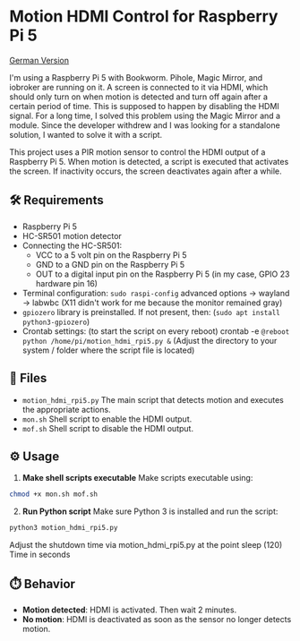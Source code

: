 # Motion HDMI Control for Raspberry Pi 5
[German Version](https://github.com/DorSusu/motion-sensor-rpi5/blob/main/README-DE.md)

I'm using a Raspberry Pi 5 with Bookworm. Pihole, Magic Mirror, and iobroker are running on it. A screen is connected to it via HDMI, which should only turn on when motion is detected and turn off again after a certain period of time. This is supposed to happen by disabling the HDMI signal. For a long time, I solved this problem using the Magic Mirror and a module. Since the developer withdrew and I was looking for a standalone solution, I wanted to solve it with a script.

This project uses a PIR motion sensor to control the HDMI output of a Raspberry Pi 5. When motion is detected, a script is executed that activates the screen. If inactivity occurs, the screen deactivates again after a while.

## 🛠️ Requirements

- Raspberry Pi 5
- HC-SR501 motion detector
- Connecting the HC-SR501:
    - VCC to a 5 volt pin on the Raspberry Pi 5
    - GND to a GND pin on the Raspberry Pi 5
    - OUT to a digital input pin on the Raspberry Pi 5 (in my case, GPIO 23 hardware pin 16)
- Terminal configuration: ```sudo raspi-config``` advanced options -> wayland -> labwbc (X11 didn't work for me because the monitor remained gray)
- `gpiozero` library is preinstalled. If not present, then: (`sudo apt install python3-gpiozero`)
- Crontab settings: (to start the script on every reboot)
crontab -e
```@reboot python /home/pi/motion_hdmi_rpi5.py &```
(Adjust the directory to your system / folder where the script file is located)

## 📁 Files

- `motion_hdmi_rpi5.py`
The main script that detects motion and executes the appropriate actions.
- `mon.sh`
Shell script to enable the HDMI output.
- `mof.sh`
Shell script to disable the HDMI output.

## ⚙️ Usage

1. **Make shell scripts executable**
Make scripts executable using:

```bash
chmod +x mon.sh mof.sh
```

2. **Run Python script**
Make sure Python 3 is installed and run the script:

```bash
python3 motion_hdmi_rpi5.py
```
Adjust the shutdown time via motion_hdmi_rpi5.py at the point sleep (120) Time in seconds

## ⏱️ Behavior

- **Motion detected**: HDMI is activated. Then wait 2 minutes.
- **No motion**: HDMI is deactivated as soon as the sensor no longer detects motion.
